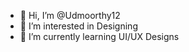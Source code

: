 - 👋 Hi, I’m @Udmoorthy12
- 👀 I’m interested in Designing 
- 🌱 I’m currently learning UI/UX Designs
  
  

<!---
Udmoorthy12/Udmoorthy12 is a ✨ special ✨ repository because its `README.md` (this file) appears on your GitHub profile.
You can click the Preview link to take a look at your changes.
--->

